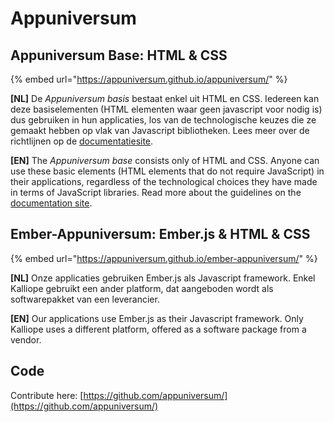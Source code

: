 # Appuniversum

## Appuniversum Base: HTML & CSS

{% embed url="https://appuniversum.github.io/appuniversum/" %}

**\[NL\]**  De _Appuniversum basis_ bestaat enkel uit HTML en CSS. Iedereen kan deze basiselementen \(HTML elementen waar geen javascript voor nodig is\) dus gebruiken in hun applicaties, los van de technologische keuzes die ze gemaakt hebben op vlak van Javascript bibliotheken. Lees meer over de richtlijnen op de [documentatiesite](https://appuniversum.github.io/appuniversum/).

**\[EN\]** The _Appuniversum base_ consists only of HTML and CSS. Anyone can use these basic elements \(HTML elements that do not require JavaScript\) in their applications, regardless of the technological choices they have made in terms of JavaScript libraries. Read more about the guidelines on the [documentation site](https://appuniversum.github.io/appuniversum/).

## Ember-Appuniversum: Ember.js & HTML & CSS

{% embed url="https://appuniversum.github.io/ember-appuniversum/" %}

**\[NL\]**  Onze applicaties gebruiken Ember.js als Javascript framework. Enkel Kalliope gebruikt een ander platform, dat aangeboden wordt als softwarepakket van een leverancier.

**\[EN\]** Our applications use Ember.js as their Javascript framework. Only Kalliope uses a different platform, offered as a software package from a vendor.

## Code

Contribute here: [https://github.com/appuniversum/](https://github.com/appuniversum/)

